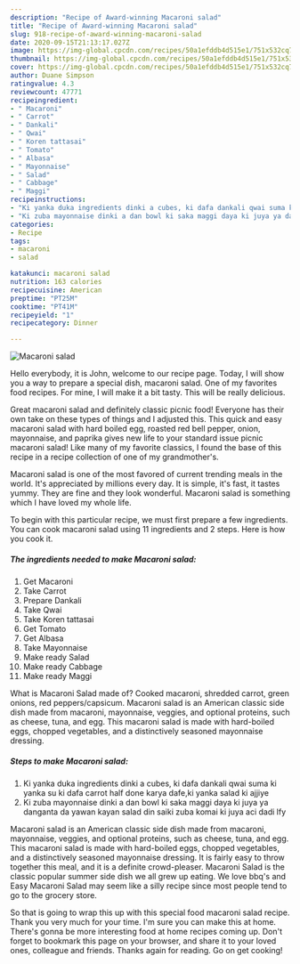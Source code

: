 ```yaml
---
description: "Recipe of Award-winning Macaroni salad"
title: "Recipe of Award-winning Macaroni salad"
slug: 918-recipe-of-award-winning-macaroni-salad
date: 2020-09-15T21:13:17.027Z
image: https://img-global.cpcdn.com/recipes/50a1efddb4d515e1/751x532cq70/macaroni-salad-recipe-main-photo.jpg
thumbnail: https://img-global.cpcdn.com/recipes/50a1efddb4d515e1/751x532cq70/macaroni-salad-recipe-main-photo.jpg
cover: https://img-global.cpcdn.com/recipes/50a1efddb4d515e1/751x532cq70/macaroni-salad-recipe-main-photo.jpg
author: Duane Simpson
ratingvalue: 4.3
reviewcount: 47771
recipeingredient:
- " Macaroni"
- " Carrot"
- " Dankali"
- " Qwai"
- " Koren tattasai"
- " Tomato"
- " Albasa"
- " Mayonnaise"
- " Salad"
- " Cabbage"
- " Maggi"
recipeinstructions:
- "Ki yanka duka ingredients dinki a cubes, ki dafa dankali qwai suma ki yanka su ki dafa carrot half done karya dafe,ki yanka salad ki ajjiye"
- "Ki zuba mayonnaise dinki a dan bowl ki saka maggi daya ki juya ya danganta da yawan kayan salad din saiki zuba komai ki juya aci dadi lfy"
categories:
- Recipe
tags:
- macaroni
- salad

katakunci: macaroni salad 
nutrition: 163 calories
recipecuisine: American
preptime: "PT25M"
cooktime: "PT41M"
recipeyield: "1"
recipecategory: Dinner

---
```



![Macaroni salad](https://img-global.cpcdn.com/recipes/50a1efddb4d515e1/751x532cq70/macaroni-salad-recipe-main-photo.jpg)

Hello everybody, it is John, welcome to our recipe page. Today, I will show you a way to prepare a special dish, macaroni salad. One of my favorites food recipes. For mine, I will make it a bit tasty. This will be really delicious.

Great macaroni salad and definitely classic picnic food! Everyone has their own take on these types of things and I adjusted this. This quick and easy macaroni salad with hard boiled egg, roasted red bell pepper, onion, mayonnaise, and paprika gives new life to your standard issue picnic macaroni salad! Like many of my favorite classics, I found the base of this recipe in a recipe collection of one of my grandmother&#39;s.

Macaroni salad is one of the most favored of current trending meals in the world. It's appreciated by millions every day. It is simple, it's fast, it tastes yummy. They are fine and they look wonderful. Macaroni salad is something which I have loved my whole life.


To begin with this particular recipe, we must first prepare a few ingredients. You can cook macaroni salad using 11 ingredients and 2 steps. Here is how you cook it.

<!--inarticleads1-->

##### The ingredients needed to make Macaroni salad:

1. Get  Macaroni
1. Take  Carrot
1. Prepare  Dankali
1. Take  Qwai
1. Take  Koren tattasai
1. Get  Tomato
1. Get  Albasa
1. Take  Mayonnaise
1. Make ready  Salad
1. Make ready  Cabbage
1. Make ready  Maggi


What is Macaroni Salad made of? Cooked macaroni, shredded carrot, green onions, red peppers/capsicum. Macaroni salad is an American classic side dish made from macaroni, mayonnaise, veggies, and optional proteins, such as cheese, tuna, and egg. This macaroni salad is made with hard-boiled eggs, chopped vegetables, and a distinctively seasoned mayonnaise dressing. 

<!--inarticleads2-->

##### Steps to make Macaroni salad:

1. Ki yanka duka ingredients dinki a cubes, ki dafa dankali qwai suma ki yanka su ki dafa carrot half done karya dafe,ki yanka salad ki ajjiye
1. Ki zuba mayonnaise dinki a dan bowl ki saka maggi daya ki juya ya danganta da yawan kayan salad din saiki zuba komai ki juya aci dadi lfy


Macaroni salad is an American classic side dish made from macaroni, mayonnaise, veggies, and optional proteins, such as cheese, tuna, and egg. This macaroni salad is made with hard-boiled eggs, chopped vegetables, and a distinctively seasoned mayonnaise dressing. It is fairly easy to throw together this meal, and it is a definite crowd-pleaser. Macaroni Salad is the classic popular summer side dish we all grew up eating. We love bbq&#39;s and Easy Macaroni Salad may seem like a silly recipe since most people tend to go to the grocery store. 

So that is going to wrap this up with this special food macaroni salad recipe. Thank you very much for your time. I'm sure you can make this at home. There's gonna be more interesting food at home recipes coming up. Don't forget to bookmark this page on your browser, and share it to your loved ones, colleague and friends. Thanks again for reading. Go on get cooking!
